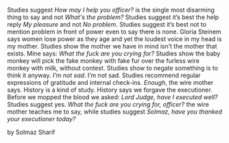 Studies suggest *How may I help you officer?* is the single most disarming thing to say and not *What's the problem?* Studies suggest it’s best the help reply *My pleasure* and not *No problem*. Studies suggest it’s best not to mention problem in front of power even to say there is none. Gloria Steinem says women lose power as they age and yet the loudest voice in my head is my mother. Studies show the mother we have in mind isn’t the mother that exists. Mine says: *What the fuck are you crying for?* Studies show the baby monkey will pick the fake monkey with fake fur over the furless wire monkey with milk, without contest. Studies show to negate something is to think it anyway. *I’m not sad*. I’m not sad. Studies recommend regular expressions of gratitude and internal check-ins. *Enough*, the wire mother says. History is a kind of study. History says we forgave the executioner. Before we mopped the blood we asked: *Lord Judge, have I executed well?* Studies suggest yes. *What the fuck are you crying for, officer?* the wire mother teaches me to say, while studies suggest *Solmaz, have you thanked your executioner today?*

by Solmaz Sharif